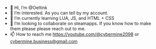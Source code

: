 - 👋 Hi, I’m @Oeltink
- 👀 I’m interested. As you can tell by my account.
- 🌱 I’m currently learning LUA, JS, and HTML + CSS
- 💞️ I’m looking to collaborate on steamapps. If you know how to make them please please reach out to me.
- 📫 How to reach me https://youtube.com/@cybermine2098 or cybermine.business@gmail.com

<!---
Oeltink/Oeltink is a ✨ special ✨ repository because its `README.md` (this file) appears on your GitHub profile.
You can click the Preview link to take a look at your changes.
--->
